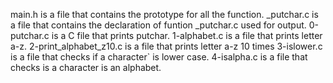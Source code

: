 main.h is a file that contains the prototype for all the function.
_putchar.c is a file that contains the declaration of funtion _putchar.c used for output.
0-putchar.c is a C file that prints putchar.
1-alphabet.c is a file that prints letter a-z.
2-print_alphabet_z10.c is a file that prints letter a-z 10 times
3-islower.c is a file that checks if a character` is lower case.
4-isalpha.c is a file that checks is a character is an alphabet.

